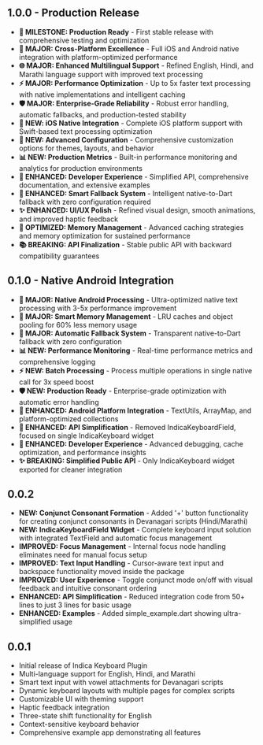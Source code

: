 ## 1.0.0 - Production Release

* **🎉 MILESTONE: Production Ready** - First stable release with comprehensive testing and optimization
* **🚀 MAJOR: Cross-Platform Excellence** - Full iOS and Android native integration with platform-optimized performance
* **🌐 MAJOR: Enhanced Multilingual Support** - Refined English, Hindi, and Marathi language support with improved text processing
* **⚡ MAJOR: Performance Optimization** - Up to 5x faster text processing with native implementations and intelligent caching
* **🛡️ MAJOR: Enterprise-Grade Reliability** - Robust error handling, automatic fallbacks, and production-tested stability
* **📱 NEW: iOS Native Integration** - Complete iOS platform support with Swift-based text processing optimization
* **🔧 NEW: Advanced Configuration** - Comprehensive customization options for themes, layouts, and behavior
* **📊 NEW: Production Metrics** - Built-in performance monitoring and analytics for production environments
* **🎯 ENHANCED: Developer Experience** - Simplified API, comprehensive documentation, and extensive examples
* **🔄 ENHANCED: Smart Fallback System** - Intelligent native-to-Dart fallback with zero configuration required
* **✨ ENHANCED: UI/UX Polish** - Refined visual design, smooth animations, and improved haptic feedback
* **🧠 OPTIMIZED: Memory Management** - Advanced caching strategies and memory optimization for sustained performance
* **📚 BREAKING: API Finalization** - Stable public API with backward compatibility guarantees

## 0.1.0 - Native Android Integration

* **🚀 MAJOR: Native Android Processing** - Ultra-optimized native text processing with 3-5x performance improvement
* **🧠 MAJOR: Smart Memory Management** - LRU caches and object pooling for 60% less memory usage
* **🔄 MAJOR: Automatic Fallback System** - Transparent native-to-Dart fallback with zero configuration
* **📊 NEW: Performance Monitoring** - Real-time performance metrics and comprehensive logging
* **⚡ NEW: Batch Processing** - Process multiple operations in single native call for 3x speed boost
* **🛡️ NEW: Production Ready** - Enterprise-grade optimization with automatic error handling
* **📱 ENHANCED: Android Platform Integration** - TextUtils, ArrayMap, and platform-optimized collections
* **🎯 ENHANCED: API Simplification** - Removed IndicaKeyboardField, focused on single IndicaKeyboard widget
* **🔧 ENHANCED: Developer Experience** - Advanced debugging, cache optimization, and performance insights
* **✨ BREAKING: Simplified Public API** - Only IndicaKeyboard widget exported for cleaner integration

## 0.0.2

* **NEW: Conjunct Consonant Formation** - Added '+' button functionality for creating conjunct consonants in Devanagari scripts (Hindi/Marathi)
* **NEW: IndicaKeyboardField Widget** - Complete keyboard input solution with integrated TextField and automatic focus management
* **IMPROVED: Focus Management** - Internal focus node handling eliminates need for manual focus setup
* **IMPROVED: Text Input Handling** - Cursor-aware text input and backspace functionality moved inside the package
* **IMPROVED: User Experience** - Toggle conjunct mode on/off with visual feedback and intuitive consonant ordering
* **ENHANCED: API Simplification** - Reduced integration code from 50+ lines to just 3 lines for basic usage
* **ENHANCED: Examples** - Added simple_example.dart showing ultra-simplified usage

## 0.0.1

* Initial release of Indica Keyboard Plugin
* Multi-language support for English, Hindi, and Marathi
* Smart text input with vowel attachments for Devanagari scripts
* Dynamic keyboard layouts with multiple pages for complex scripts
* Customizable UI with theming support  
* Haptic feedback integration
* Three-state shift functionality for English
* Context-sensitive keyboard behavior
* Comprehensive example app demonstrating all features
